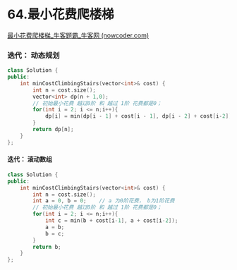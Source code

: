# 64.最小花费爬楼梯

[最小花费爬楼梯_牛客题霸_牛客网 (nowcoder.com)](https://www.nowcoder.com/practice/6fe0302a058a4e4a834ee44af88435c7?tpId=295&tags=&title=&difficulty=0&judgeStatus=0&rp=0&sourceUrl=%2Fexam%2Foj%3Fpage%3D1%26tab%3D%E7%AE%97%E6%B3%95%E7%AF%87%26topicId%3D295)



### 迭代： 动态规划 &#x20;

```c++
class Solution {
public:
    int minCostClimbingStairs(vector<int>& cost) {
        int n = cost.size();
        vector<int> dp(n + 1,0);
        // 初始最小花费 越过0阶 和 越过 1阶 花费都是0；
        for(int i = 2; i <= n;i++){
            dp[i] = min(dp[i - 1] + cost[i - 1], dp[i - 2] + cost[i-2]);
        }
        return dp[n];
    }
};

```



#### 迭代： 滚动数组

```c++
class Solution {
public:
    int minCostClimbingStairs(vector<int>& cost) {
        int n = cost.size();
        int a = 0, b = 0;    // a 为0阶花费， b为1阶花费
        // 初始最小花费 越过0阶 和 越过 1阶 花费都是0；
        for(int i = 2; i <= n;i++){
            int c = min(b + cost[i-1], a + cost[i-2]);
            a = b;
            b = c;
        }
        return b;
    }
};
```
